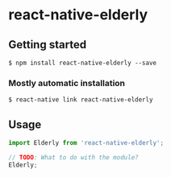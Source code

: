 # react-native-elderly

## Getting started

`$ npm install react-native-elderly --save`

### Mostly automatic installation

`$ react-native link react-native-elderly`

## Usage

```javascript
import Elderly from 'react-native-elderly';

// TODO: What to do with the module?
Elderly;
```
